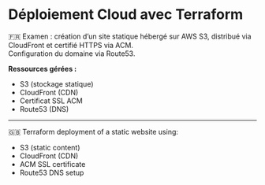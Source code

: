 # Déploiement Cloud avec Terraform

🇫🇷 Examen : création d’un site statique hébergé sur AWS S3, distribué via CloudFront et certifié HTTPS via ACM.  
Configuration du domaine via Route53.

**Ressources gérées :**  
- S3 (stockage statique)
- CloudFront (CDN)
- Certificat SSL ACM
- Route53 (DNS)

---

🇬🇧 Terraform deployment of a static website using:  
- S3 (static content)
- CloudFront (CDN)
- ACM SSL certificate
- Route53 DNS setup
